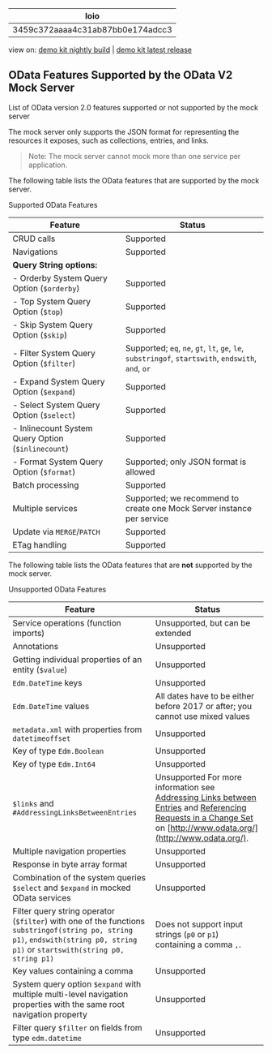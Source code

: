 <!-- loio3459c372aaaa4c31ab87bb0e174adcc3 -->

| loio |
| -----|
| 3459c372aaaa4c31ab87bb0e174adcc3 |

<div id="loio">

view on: [demo kit nightly build](https://openui5nightly.hana.ondemand.com/#/topic/3459c372aaaa4c31ab87bb0e174adcc3) | [demo kit latest release](https://openui5.hana.ondemand.com/#/topic/3459c372aaaa4c31ab87bb0e174adcc3)</div>

## OData Features Supported by the OData V2 Mock Server

List of OData version 2.0 features supported or not supported by the mock server

The mock server only supports the JSON format for representing the resources it exposes, such as collections, entries, and links.

> Note:
> The mock server cannot mock more than one service per application.
> 
> 

The following table lists the OData features that are supported by the mock server.

Supported OData Features<a name="loio3459c372aaaa4c31ab87bb0e174adcc3__table_h31_lzq_qv"/>

|Feature|Status|
|-------|------|
|CRUD calls|Supported|
|Navigations|Supported|
| **Query String options:** |
|- Orderby System Query Option \(`$orderby`\)|Supported|
|- Top System Query Option \(`$top`\)|Supported|
|- Skip System Query Option \(`$skip`\)|Supported|
|- Filter System Query Option \(`$filter`\)|Supported; `eq`, `ne`, `gt`, `lt`, `ge`, `le`, `substringof`, `startswith`, `endswith`, `and`, `or` |
|- Expand System Query Option \(`$expand`\)|Supported|
|- Select System Query Option \(`$select`\)|Supported|
|- Inlinecount System Query Option \(`$inlinecount`\)|Supported|
|- Format System Query Option \(`$format`\)|Supported; only JSON format is allowed|
|Batch processing|Supported|
|Multiple services|Supported; we recommend to create one Mock Server instance per service|
|Update via `MERGE`/`PATCH` |Supported|
|ETag handling|Supported|

The following table lists the OData features that are **not** supported by the mock server.

Unsupported OData Features<a name="loio3459c372aaaa4c31ab87bb0e174adcc3__table_ymm_pzq_qv"/>

|Feature|Status|
|-------|------|
|Service operations \(function imports\)|Unsupported, but can be extended|
|Annotations|Unsupported|
|Getting individual properties of an entity \(`$value`\)|Unsupported|
| `Edm.DateTime` keys|Unsupported|
| `Edm.DateTime` values|All dates have to be either before 2017 or after; you cannot use mixed values|
| `metadata.xml` with properties from `datetimeoffset` |Unsupported|
|Key of type `Edm.Boolean` |Unsupported|
|Key of type `Edm.Int64` |Unsupported|
| `$links` and `#AddressingLinksBetweenEntries` |Unsupported For more information see [Addressing Links between Entries](http://www.odata.org/documentation/odata-version-2-0/uri-conventions/#AddressingLinksBetweenEntries) and [Referencing Requests in a Change Set](http://www.odata.org/documentation/odata-version-2-0/batch-processing/#ReferencingRequestsInAChangeSet) on [http://www.odata.org/](http://www.odata.org/).|
|Multiple navigation properties|Unsupported|
|Response in byte array format|Unsupported|
|Combination of the system queries `$select` and `$expand` in mocked OData services|Unsupported|
|Filter query string operator \(`$filter`\) with one of the functions `substringof(string po, string p1)`, `endswith(string p0, string p1)` or `startswith(string p0, string p1)` |Does not support input strings \(`p0` or `p1`\) containing a comma `,`.|
|Key values containing a comma|Unsupported|
|System query option `$expand` with multiple multi-level navigation properties with the same root navigation property|Unsupported|
|Filter query `$filter` on fields from type `edm.datetime` |Unsupported|


